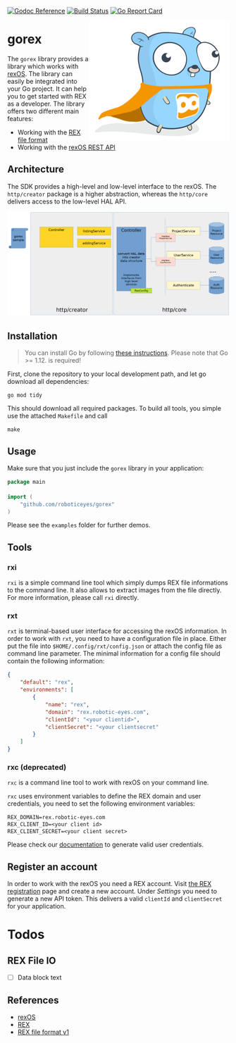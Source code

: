 [![Godoc Reference](https://img.shields.io/badge/godoc-reference-blue.svg)](https://godoc.org/github.com/roboticeyes/gorex)
[![Build Status](https://travis-ci.org/roboticeyes/gorex.svg)](https://travis-ci.org/roboticeyes/gorex)
[![Go Report Card](https://goreportcard.com/badge/github.com/roboticeyes/gorex)](https://goreportcard.com/report/github.com/roboticeyes/gorex)

<p align="center">
  <img style="float: right;" src="assets/rex-go.png" alt="goREX logo"/>
</p>

# gorex

The `gorex` library provides a library which works with [rexOS](https://www.rexos.org). The library can
easily be integrated into your Go project. It can help you to get started with REX as a developer. The library offers
two different main features:

* Working with the [REX file format](https://github.com/roboticeyes/openrex/blob/master/doc/rex-spec-v1.md)
* Working with the [rexOS REST API](https://support.robotic-eyes.com/rest/index.html)

## Architecture

The SDK provides a high-level and low-level interface to the rexOS. The `http/creator` package is a higher abstraction,
whereas the `http/core` delivers access to the low-level HAL API.

![](doc/gorex.png)

## Installation

> You can install Go by following [these instructions](https://golang.org/doc/install). Please note that Go >= 1.12. is required!

First, clone the repository to your local development path, and let go download all dependencies:

```
go mod tidy
```

This should download all required packages. To build all tools, you simple use the attached `Makefile` and call

```
make
```

## Usage

Make sure that you just include the `gorex` library in your application:

```go
package main

import (
    "github.com/roboticeyes/gorex"
)
```

Please see the `examples` folder for further demos.

## Tools

### rxi

`rxi` is a simple command line tool which simply dumps REX file informations to the command line. It also allows to
extract images from the file directly. For more information, please call `rxi` directly.

### rxt

`rxt` is terminal-based user interface for accessing the rexOS information. In order to work with `rxt`, you need to
have a configuration file in place. Either put the file into `$HOME/.config/rxt/config.json` or attach the config file
as command line parameter. The minimal information for a config file should contain the following information:

```json
{
    "default": "rex",
    "environments": [
        {
            "name": "rex",
            "domain": "rex.robotic-eyes.com",
            "clientId": "<your clientid>",
            "clientSecret": "<your clientsecret"
        }
    ]
}
```

### rxc (deprecated)

`rxc` is a command line tool to work with rexOS on your command line.

`rxc` uses environment variables to define the REX domain and user credentials, you need to set the following
environment variables:

```
REX_DOMAIN=rex.robotic-eyes.com
REX_CLIENT_ID=<your client id>
REX_CLIENT_SECRET=<your client secret>
```

Please check our [documentation](https://rexos.org) to generate valid user credentials.

## Register an account

In order to work with the rexOS you need a REX account.
Visit [the REX registration](https://rex.robotic-eyes.com/registration/register) page and create a new account. Under
*Settings* you need to generate a new API token. This delivers a valid `clientId` and `clientSecret` for your
application.

# Todos

## REX File IO

* [ ] Data block text

## References

* [rexOS](https://www.rexos.org)
* [REX](https://rex.robotic-eyes.com)
* [REX file format v1](https://github.com/roboticeyes/openrex/blob/master/doc/rex-spec-v1.md)
